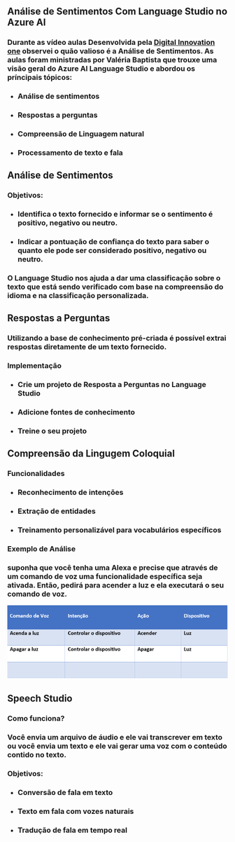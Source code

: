 ## Análise de Sentimentos Com Language Studio no Azure AI

### Durante as vídeo aulas Desenvolvida pela <a href="https://web.dio.me/">Digital Innovation one</a> observei o quão valioso é a Análise de Sentimentos. As aulas foram ministradas por Valéria Baptista que trouxe uma visão geral do Azure AI Language Studio e abordou os príncipais tópicos:

* ### Análise de sentimentos
* ### Respostas a perguntas
* ### Compreensão de Linguagem natural
* ### Processamento de texto e fala

## Análise de Sentimentos 

### Objetivos:

* ### Identifica o texto fornecido e informar se o sentimento é positivo, negativo ou neutro.

* ### Indicar a pontuação de confiança do texto para saber o quanto ele pode ser considerado positivo, negativo ou neutro.

### O Language Studio nos ajuda a dar uma classificação sobre o texto que está sendo verificado com base na compreensão do idioma e na classificação personalizada.

## Respostas a Perguntas

### Utilizando a base de conhecimento pré-criada é possível extrai respostas diretamente de um texto fornecido.

### Implementação

* ### Crie um projeto de Resposta a Perguntas no Language Studio

* ### Adicione fontes de conhecimento
* ### Treine o seu projeto

## Compreensão da Lingugem Coloquial

### Funcionalidades

* ### Reconhecimento de intenções
* ### Extração de entidades
* ### Treinamento personalizável para vocabulários específicos

### Exemplo de Análise

### suponha que você tenha uma Alexa e precise que através de um comando de voz uma funcionalidade específica seja ativada. Então, pedirá para acender a luz e ela executará o seu comando de voz.

<img src="images/img01.png" alt="tabela">

## Speech Studio

### Como funciona?

### Você envia um arquivo de áudio e ele vai transcrever em texto ou você envia um texto e ele vai gerar uma voz com o conteúdo contido no texto.

### Objetivos:

* ### Conversão de fala em texto
* ### Texto em fala com vozes naturais
* ### Tradução de fala em tempo real

